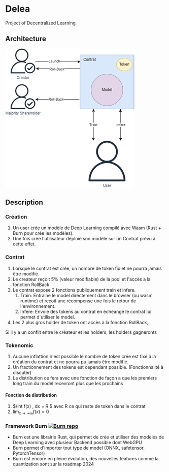 # Delea

Project of Decentralized Learning

## Architecture

![Architecture de Delea](Delea-graph.png)

## Description

### Création

1. Un user crée un modèle de Deep Learning compilé avec Wasm (Rust + Burn pour crée les modèles).
2. Une fois crée l'utilisateur déploie son modèle sur un Contrat prévu à cette effet.

### Contrat

1. Lorsque le contrat est crée, un nombre de token fix et ne pourra jamais être modifié.
2. Le createur reçoit 5% (valeur modifiable) de la pool et l'accès a la fonction RollBack
3. Le contrat expose 2 fonctions publiquement train et infere.
    1. Train: Entraine le model directement dans le browser (ou wasm runtime) et reçoit une récompense une fois le retour de l'environnement.
    2. Infere: Envoie des tokens au contrat en écheange le contrat lui permet d'utiliser le model.
4. Les 2 plus gros holder de token ont accès à la fonction RollBack,

Si il y a un conflit entre le créateur et les holders, les holders gagneronts

### Tokenomic

1. Aucune inflattion n'est possible le nombre de token crée est fixé à la création du contrat et ne pourra pu jamais être modifié.
2. Un fractionnement des tokens est cependant possible. (Fonctionnalité à discuter)
3. La distribution ce fera avec une fonction de façon a que les premiers long train du model recevront plus que les prochains

#### Fonction de distribution

1. $\int f(x) \, dx = R $ avec R ce qui reste de token dans le contrat
2. $\lim_{x \to +\infty} f(x) = 0$

### Framework Burn [![Burn repo](https://img.shields.io/badge/Burn-%20repo-green)](https://github.com/tracel-ai/burn)

- Burn est une librairie Rust, qui permet de crée et utiliser des modèles de Deep Learning avec plusieur Backend possible dont WebGPU
- Burn permet d'importer tout type de model (ONNX, safetensor, PytorchTensor)
- Burn est encore en pleine évolution, des nouvelles features comme la quantization sont sur la roadmap 2024
